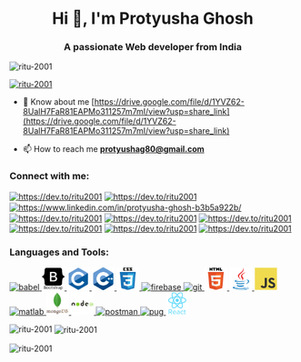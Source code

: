 


<h1 align="center">Hi 👋, I'm Protyusha Ghosh</h1>
<h3 align="center">A passionate Web developer from India</h3>

<p align="left"> <img src="https://komarev.com/ghpvc/?username=ritu-2001&label=Profile%20views&color=0e75b6&style=flat" alt="ritu-2001" /> </p>

<p align="left"> <a href="https://github.com/ryo-ma/github-profile-trophy"><img src="https://github-profile-trophy.vercel.app/?username=ritu-2001" alt="ritu-2001" /></a> </p>

- 📄 Know about me [https://drive.google.com/file/d/1YVZ62-8UalH7FaR81EAPMo311257m7mI/view?usp=share_link](https://drive.google.com/file/d/1YVZ62-8UalH7FaR81EAPMo311257m7mI/view?usp=share_link)

- 📫 How to reach me **protyushag80@gmail.com**

<h3 align="left">Connect with me:</h3>
<p align="left">
<a href="https://codepen.io/https://dev.to/ritu2001" target="blank"><img align="center" src="https://raw.githubusercontent.com/rahuldkjain/github-profile-readme-generator/master/src/images/icons/Social/codepen.svg" alt="https://dev.to/ritu2001" height="30" width="40" /></a>
<a href="https://dev.to/https://dev.to/ritu2001" target="blank"><img align="center" src="https://raw.githubusercontent.com/rahuldkjain/github-profile-readme-generator/master/src/images/icons/Social/devto.svg" alt="https://dev.to/ritu2001" height="30" width="40" /></a>
<a href="https://linkedin.com/in/https://www.linkedin.com/in/protyusha-ghosh-b3b5a922b/" target="blank"><img align="center" src="https://raw.githubusercontent.com/rahuldkjain/github-profile-readme-generator/master/src/images/icons/Social/linked-in-alt.svg" alt="https://www.linkedin.com/in/protyusha-ghosh-b3b5a922b/" height="30" width="40" /></a>
<a href="https://stackoverflow.com/users/https://dev.to/ritu2001" target="blank"><img align="center" src="https://raw.githubusercontent.com/rahuldkjain/github-profile-readme-generator/master/src/images/icons/Social/stack-overflow.svg" alt="https://dev.to/ritu2001" height="30" width="40" /></a>
<a href="https://instagram.com/https://dev.to/ritu2001" target="blank"><img align="center" src="https://raw.githubusercontent.com/rahuldkjain/github-profile-readme-generator/master/src/images/icons/Social/instagram.svg" alt="https://dev.to/ritu2001" height="30" width="40" /></a>
<a href="https://www.hackerrank.com/https://dev.to/ritu2001" target="blank"><img align="center" src="https://raw.githubusercontent.com/rahuldkjain/github-profile-readme-generator/master/src/images/icons/Social/hackerrank.svg" alt="https://dev.to/ritu2001" height="30" width="40" /></a>
<a href="https://www.leetcode.com/https://dev.to/ritu2001" target="blank"><img align="center" src="https://raw.githubusercontent.com/rahuldkjain/github-profile-readme-generator/master/src/images/icons/Social/leet-code.svg" alt="https://dev.to/ritu2001" height="30" width="40" /></a>
<a href="https://auth.geeksforgeeks.org/user/https://dev.to/ritu2001" target="blank"><img align="center" src="https://raw.githubusercontent.com/rahuldkjain/github-profile-readme-generator/master/src/images/icons/Social/geeks-for-geeks.svg" alt="https://dev.to/ritu2001" height="30" width="40" /></a>
<a href="https://discord.gg/https://dev.to/ritu2001" target="blank"><img align="center" src="https://raw.githubusercontent.com/rahuldkjain/github-profile-readme-generator/master/src/images/icons/Social/discord.svg" alt="https://dev.to/ritu2001" height="30" width="40" /></a>
</p>
<h3 align="left">Languages and Tools:</h3>
<p align="left"> <a href="https://babeljs.io/" target="_blank" rel="noreferrer"> <img src="https://www.vectorlogo.zone/logos/babeljs/babeljs-icon.svg" alt="babel" width="40" height="40"/> </a> <a href="https://getbootstrap.com" target="_blank" rel="noreferrer"> <img src="https://raw.githubusercontent.com/devicons/devicon/master/icons/bootstrap/bootstrap-plain-wordmark.svg" alt="bootstrap" width="40" height="40"/> </a> <a href="https://www.cprogramming.com/" target="_blank" rel="noreferrer"> <img src="https://raw.githubusercontent.com/devicons/devicon/master/icons/c/c-original.svg" alt="c" width="40" height="40"/> </a> <a href="https://www.w3schools.com/cpp/" target="_blank" rel="noreferrer"> <img src="https://raw.githubusercontent.com/devicons/devicon/master/icons/cplusplus/cplusplus-original.svg" alt="cplusplus" width="40" height="40"/> </a> <a href="https://www.w3schools.com/css/" target="_blank" rel="noreferrer"> <img src="https://raw.githubusercontent.com/devicons/devicon/master/icons/css3/css3-original-wordmark.svg" alt="css3" width="40" height="40"/> </a> <a href="https://firebase.google.com/" target="_blank" rel="noreferrer"> <img src="https://www.vectorlogo.zone/logos/firebase/firebase-icon.svg" alt="firebase" width="40" height="40"/> </a> <a href="https://git-scm.com/" target="_blank" rel="noreferrer"> <img src="https://www.vectorlogo.zone/logos/git-scm/git-scm-icon.svg" alt="git" width="40" height="40"/> </a> <a href="https://www.w3.org/html/" target="_blank" rel="noreferrer"> <img src="https://raw.githubusercontent.com/devicons/devicon/master/icons/html5/html5-original-wordmark.svg" alt="html5" width="40" height="40"/> </a> <a href="https://www.java.com" target="_blank" rel="noreferrer"> <img src="https://raw.githubusercontent.com/devicons/devicon/master/icons/java/java-original.svg" alt="java" width="40" height="40"/> </a> <a href="https://developer.mozilla.org/en-US/docs/Web/JavaScript" target="_blank" rel="noreferrer"> <img src="https://raw.githubusercontent.com/devicons/devicon/master/icons/javascript/javascript-original.svg" alt="javascript" width="40" height="40"/> </a> <a href="https://www.mathworks.com/" target="_blank" rel="noreferrer"> <img src="https://upload.wikimedia.org/wikipedia/commons/2/21/Matlab_Logo.png" alt="matlab" width="40" height="40"/> </a> <a href="https://www.mongodb.com/" target="_blank" rel="noreferrer"> <img src="https://raw.githubusercontent.com/devicons/devicon/master/icons/mongodb/mongodb-original-wordmark.svg" alt="mongodb" width="40" height="40"/> </a> <a href="https://nodejs.org" target="_blank" rel="noreferrer"> <img src="https://raw.githubusercontent.com/devicons/devicon/master/icons/nodejs/nodejs-original-wordmark.svg" alt="nodejs" width="40" height="40"/> </a> <a href="https://postman.com" target="_blank" rel="noreferrer"> <img src="https://www.vectorlogo.zone/logos/getpostman/getpostman-icon.svg" alt="postman" width="40" height="40"/> </a> <a href="https://pugjs.org" target="_blank" rel="noreferrer"> <img src="https://cdn.worldvectorlogo.com/logos/pug.svg" alt="pug" width="40" height="40"/> </a> <a href="https://reactjs.org/" target="_blank" rel="noreferrer"> <img src="https://raw.githubusercontent.com/devicons/devicon/master/icons/react/react-original-wordmark.svg" alt="react" width="40" height="40"/> </a> </p>

<p><img align="left" src="https://github-readme-stats.vercel.app/api/top-langs?username=ritu-2001&show_icons=true&locale=en&layout=compact" alt="ritu-2001" /></p>

<p>&nbsp;<img align="center" src="https://github-readme-stats.vercel.app/api?username=ritu-2001&show_icons=true&locale=en" alt="ritu-2001" /></p>

<p><img align="center" src="https://github-readme-streak-stats.herokuapp.com/?user=ritu-2001&" alt="ritu-2001" /></p>


